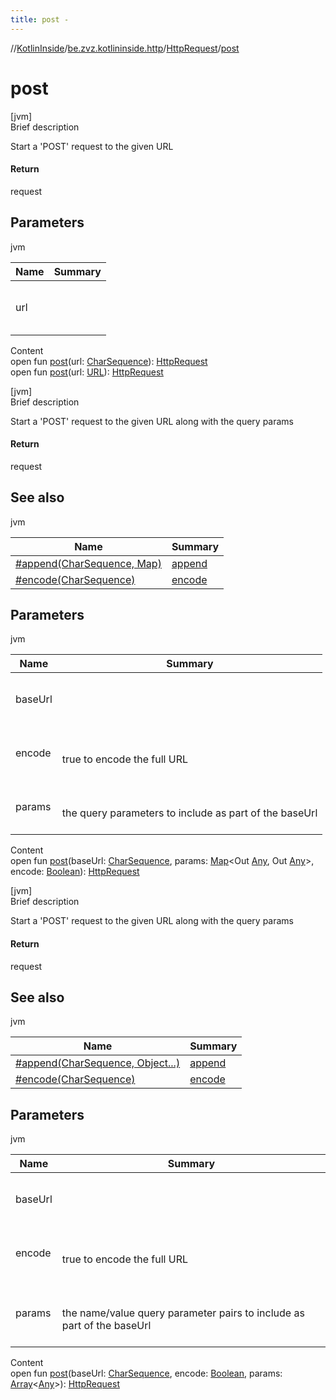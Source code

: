 ```yaml
---
title: post -
---
```

//[KotlinInside](../../index.md)/[be.zvz.kotlininside.http](../index.md)/[HttpRequest](index.md)/[post](post.md)



# post  
[jvm]  
Brief description  


Start a 'POST' request to the given URL



#### Return  


request



## Parameters  
  
jvm  
  
|  Name|  Summary| 
|---|---|
| url| <br><br><br><br>
  
  
Content  
open fun [post](post.md)(url: [CharSequence](https://docs.oracle.com/javase/7/docs/api/java/lang/CharSequence.html)): [HttpRequest](index.md)  
open fun [post](post.md)(url: [URL](https://docs.oracle.com/javase/7/docs/api/java/net/URL.html)): [HttpRequest](index.md)  


[jvm]  
Brief description  


Start a 'POST' request to the given URL along with the query params



#### Return  


request



## See also  
  
jvm  
  
|  Name|  Summary| 
|---|---|
| [#append(CharSequence, Map)](append.md)| [append](append.md)
| [#encode(CharSequence)](encode.md)| [encode](encode.md)
  


## Parameters  
  
jvm  
  
|  Name|  Summary| 
|---|---|
| baseUrl| <br><br><br><br>
| encode| <br><br>true to encode the full URL<br><br>
| params| <br><br>the query parameters to include as part of the baseUrl<br><br>
  
  
Content  
open fun [post](post.md)(baseUrl: [CharSequence](https://docs.oracle.com/javase/7/docs/api/java/lang/CharSequence.html), params: [Map](https://docs.oracle.com/javase/7/docs/api/java/util/Map.html)<Out [Any](https://kotlinlang.org/api/latest/jvm/stdlib/kotlin/-any/index.html), Out [Any](https://kotlinlang.org/api/latest/jvm/stdlib/kotlin/-any/index.html)>, encode: [Boolean](https://kotlinlang.org/api/latest/jvm/stdlib/kotlin/-boolean/index.html)): [HttpRequest](index.md)  


[jvm]  
Brief description  


Start a 'POST' request to the given URL along with the query params



#### Return  


request



## See also  
  
jvm  
  
|  Name|  Summary| 
|---|---|
| [#append(CharSequence, Object...)](append.md)| [append](append.md)
| [#encode(CharSequence)](encode.md)| [encode](encode.md)
  


## Parameters  
  
jvm  
  
|  Name|  Summary| 
|---|---|
| baseUrl| <br><br><br><br>
| encode| <br><br>true to encode the full URL<br><br>
| params| <br><br>the name/value query parameter pairs to include as part of the baseUrl<br><br>
  
  
Content  
open fun [post](post.md)(baseUrl: [CharSequence](https://docs.oracle.com/javase/7/docs/api/java/lang/CharSequence.html), encode: [Boolean](https://kotlinlang.org/api/latest/jvm/stdlib/kotlin/-boolean/index.html), params: [Array](https://kotlinlang.org/api/latest/jvm/stdlib/kotlin/-array/index.html)<[Any](https://kotlinlang.org/api/latest/jvm/stdlib/kotlin/-any/index.html)>): [HttpRequest](index.md)  



